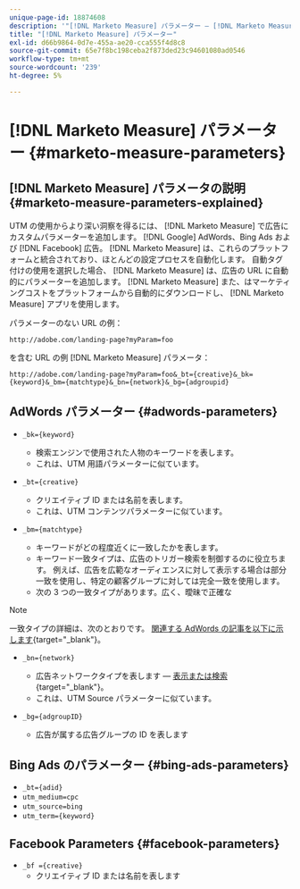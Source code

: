```yaml
---
unique-page-id: 18874608
description: '"[!DNL Marketo Measure] パラメーター — [!DNL Marketo Measure]  — 製品ドキュメント»'
title: "[!DNL Marketo Measure] パラメーター"
exl-id: d66b9864-0d7e-455a-ae20-cca555f4d8c8
source-git-commit: 65e7f8bc198ceba2f873ded23c94601080ad0546
workflow-type: tm+mt
source-wordcount: '239'
ht-degree: 5%

---
```


# [!DNL Marketo Measure] パラメーター {#marketo-measure-parameters}

## [!DNL Marketo Measure] パラメータの説明 {#marketo-measure-parameters-explained}

UTM の使用からより深い洞察を得るには、 [!DNL Marketo Measure] で広告にカスタムパラメーターを追加します。 [!DNL Google] AdWords、Bing Ads および [!DNL Facebook] 広告。 [!DNL Marketo Measure] は、これらのプラットフォームと統合されており、ほとんどの設定プロセスを自動化します。 自動タグ付けの使用を選択した場合、 [!DNL Marketo Measure] は、広告の URL に自動的にパラメーターを追加します。 [!DNL Marketo Measure] また、はマーケティングコストをプラットフォームから自動的にダウンロードし、 [!DNL Marketo Measure] アプリを使用します。

パラメーターのない URL の例：

`http://adobe.com/landing-page?myParam=foo`

を含む URL の例 [!DNL Marketo Measure] パラメータ：

`http://adobe.com/landing-page?myParam=foo&_bt={creative}&_bk={keyword}&_bm={matchtype}&_bn={network}&_bg={adgroupid}`

## AdWords パラメーター {#adwords-parameters}

* `_bk={keyword}`
   * 検索エンジンで使用された人物のキーワードを表します。
   * これは、UTM 用語パラメーターに似ています。

* `_bt={creative}`
   * クリエイティブ ID または名前を表します。
   * これは、UTM コンテンツパラメーターに似ています。

* `_bm={matchtype}`
   * キーワードがどの程度近くに一致したかを表します。
   * キーワード一致タイプは、広告のトリガー検索を制御するのに役立ちます。 例えば、広告を広範なオーディエンスに対して表示する場合は部分一致を使用し、特定の顧客グループに対しては完全一致を使用します。
   * 次の 3 つの一致タイプがあります。広く、曖昧で正確な

>[!NOTE]
>
>一致タイプの詳細は、次のとおりです。 [関連する AdWords の記事を以下に示します](https://support.google.com/adwords/answer/2497836?hl=ja){target=&quot;_blank&quot;}。

* `_bn={network}`
   * 広告ネットワークタイプを表します — [表示または検索](https://support.google.com/adwords/answer/1752334?hl=ja){target=&quot;_blank&quot;}。
   * これは、UTM Source パラメーターに似ています。

* `_bg={adgroupID}`
   * 広告が属する広告グループの ID を表します

## Bing Ads のパラメーター {#bing-ads-parameters}

* `_bt={adid}`
* `utm_medium=cpc`
* `utm_source=bing`
* `utm_term={keyword}`

## Facebook Parameters {#facebook-parameters}

* `_bf ={creative}`
   * クリエイティブ ID または名前を表します
